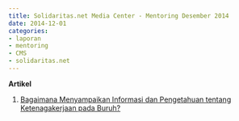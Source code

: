 ```yaml
---
title: Solidaritas.net Media Center - Mentoring Desember 2014
date: 2014-12-01
categories:
- laporan
- mentoring
- CMS
- solidaritas.net
---
```


**Artikel**

1. [Bagaimana Menyampaikan Informasi dan Pengetahuan tentang Ketenagakerjaan pada Buruh?](http://ciptamedia.org/bagaimana-menyampaikan-informasi-dan-pengetahuan-tentang-ketenagakerjaan-pada-buruh/)
